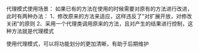 代理模式使用场景：
如果已有的方法在使用的时候需要对原有的方法进行改进，此时有两种办法：
1、修改原来的方法来适应，这样违反了"对扩展开放，对修改关闭"的原则
2、采用一个代理类调用原来的方法，且对产生的结果进行控制，这种方法就是代理模式

使用代理模式，可以将功能划分的更加清晰，有助于后期维护
